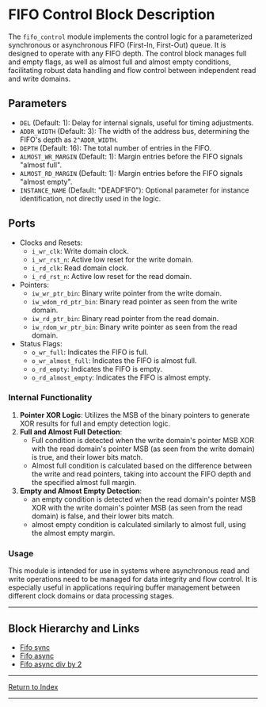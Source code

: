 # FIFO Control Block Description

The `fifo_control` module implements the control logic for a parameterized synchronous or asynchronous FIFO (First-In, First-Out) queue. It is designed to operate with any FIFO depth. The control block manages full and empty flags, as well as almost full and almost empty conditions, facilitating robust data handling and flow control between independent read and write domains.

## Parameters

- `DEL` (Default: 1): Delay for internal signals, useful for timing adjustments.
- `ADDR_WIDTH` (Default: 3): The width of the address bus, determining the FIFO's depth as `2^ADDR_WIDTH`.
- `DEPTH` (Default: 16): The total number of entries in the FIFO.
- `ALMOST_WR_MARGIN` (Default: 1): Margin entries before the FIFO signals "almost full".
- `ALMOST_RD_MARGIN` (Default: 1): Margin entries before the FIFO signals "almost empty".
- `INSTANCE_NAME` (Default: "DEADF1F0"): Optional parameter for instance identification, not directly used in the logic.

## Ports

- Clocks and Resets:
  - `i_wr_clk`: Write domain clock.
  - `i_wr_rst_n`: Active low reset for the write domain.
  - `i_rd_clk`: Read domain clock.
  - `i_rd_rst_n`: Active low reset for the read domain.
- Pointers:
  - `iw_wr_ptr_bin`: Binary write pointer from the write domain.
  - `iw_wdom_rd_ptr_bin`: Binary read pointer as seen from the write domain.
  - `iw_rd_ptr_bin`: Binary read pointer from the read domain.
  - `iw_rdom_wr_ptr_bin`: Binary write pointer as seen from the read domain.
- Status Flags:
  - `o_wr_full`: Indicates the FIFO is full.
  - `o_wr_almost_full`: Indicates the FIFO is almost full.
  - `o_rd_empty`: Indicates the FIFO is empty.
  - `o_rd_almost_empty`: Indicates the FIFO is almost empty.

### Internal Functionality

1. **Pointer XOR Logic**: Utilizes the MSB of the binary pointers to generate XOR results for full and empty detection logic.
2. **Full and Almost Full Detection**:
   - Full condition is detected when the write domain's pointer MSB XOR with the read domain's pointer MSB (as seen from the write domain) is true, and their lower bits match.
   - Almost full condition is calculated based on the difference between the write and read pointers, taking into account the FIFO depth and the specified almost full margin.
3. **Empty and Almost Empty Detection**:
   - an empty condition is detected when the read domain's pointer MSB XOR with the write domain's pointer MSB (as seen from the read domain) is false, and their lower bits match.
   - almost empty condition is calculated similarly to almost full, using the almost empty margin.

### Usage

This module is intended for use in systems where asynchronous read and write operations need to be managed for data integrity and flow control. It is especially useful in applications requiring buffer management between different clock domains or data processing stages.

---

## Block Hierarchy and Links

- [Fifo sync](fifo_sync.md)
- [Fifo async](fifo_async.md)
- [Fifo async div by 2](fifo_async_div2.md)

---

[Return to Index](index.md)

---
